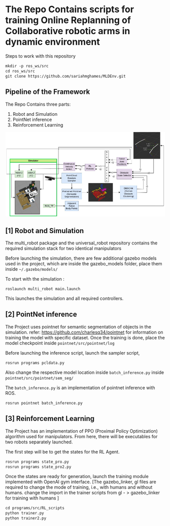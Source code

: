 # The Repo Contains scripts for training Online Replanning of Collaborative robotic arms in dynamic environment
Steps to work with this repository
```
mkdir -p ros_ws/src
cd ros_ws/src
git clone https://github.com/sariahmghames/MLDEnv.git
```
## Pipeline of the Framework

The Repo Contains three parts:
1) Robot and Simulation
2) PointNet inference
3) Reinforcement Learning

![Pipeline](images/pipeline.jpg "Pipeline")


## [1] Robot and Simulation
The  multi_robot package and the universal_robot repository contains the required simulation stack for two identical manipulators

Before launching the simulation, there are few additional gazebo models used in the project, which are inside the gazebo_models folder, place them inside `~/.gazebo/models/`

To start with the simulation :
```
roslaunch multi_robot main.launch
```
This launches the simulation and all required controllers.

## [2] PointNet inference
The Project uses pointnet for semantic segmentation of objects in the simulation. 
refer: https://github.com/charlesq34/pointnet for information on training the model with specific dataset.
Once the training is done, place the model checkpoint inside `pointnet/src/pointnet/log`

Before launching the inference script, launch the sampler script, 
```
rosrun programs pcldata.py
```
Also change the respective model location inside ` batch_inference.py ` inside `pointnet/src/pointnet/sem_seg/ `

The `batch_inference.py` is an implementation of pointnet inference with ROS.
```
rosrun pointnet batch_inference.py
```
## [3] Reinforcement Learning 
The Project has an implementation of PPO (Proximal Policy Optimization) algorithm used for manipulators.
From here, there will be executables for two robots separately launched.

The first step will be to get the states for the RL Agent.
```
rosrun programs state_pro.py
rosrun programs state_pro2.py
```
Once the states are ready for generation, launch the training module implemented with OpenAI gym interface. 
[The gazebo_linker, gl files are required to change the mode of training, i.e., with humans and without humans. change the import in the trainer scripts from gl - > gazebo_linker for training with humans ]

```
cd programs/src/RL_scripts
python trainer.py
python trainer2.py
```
